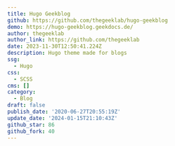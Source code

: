 ```yaml
---
title: Hugo Geekblog
github: https://github.com/thegeeklab/hugo-geekblog
demo: https://hugo-geekblog.geekdocs.de/
author: thegeeklab
author_link: https://github.com/thegeeklab
date: 2023-11-30T12:50:41.224Z
description: Hugo theme made for blogs
ssg:
  - Hugo
css:
  - SCSS
cms: []
category:
  - Blog
draft: false
publish_date: '2020-06-27T20:55:19Z'
update_date: '2024-01-15T21:10:43Z'
github_star: 86
github_fork: 40
---
```

